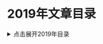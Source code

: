2019年文章目录
===

<details>
<summary>点击展开2019年目录</summary>


* [01.JVM性能调优系列](./01_jvm_optimization/README.md)【已有其他翻译】
* [02.Web开发团队常备工具](./02_software-teams-tools/02_software-teams-tools.md)【已完成】
* [03.MySQL-JDBC驱动-连接参数说明](./03_mysql_jdbc_properties/README.md)
* [04.升级https - 解决系统被网络运营商植入广告等问题](./04_to_https/04_to_https.md)【已完成】
* [05.MongoDB教程系列](./05_queries-in-spring-data-mongodb/README.md)
* [06.elasticsearch 入门实战](./06_elasticsearch/06_elasticsearch.md)
* [07.Java进阶知识 - 线程间通信](./07_java-inter-thread-communication/07_java-inter-thread-communication.md)【已完成】
* [08.获取JS中的调用栈](./08_js_call_stack/08_js_call_stack.md)
* [09.同01-JVM](./09_jvm_optimization/09_jvm_optimization.md)【已有其他翻译】
* [10.同01-Compiler](./10_compiler_optimization/10_compiler_optimization.md)【已有其他翻译】
* [11.同01-GC](./11_gc_optimization/11_gc_optimization.md)【已有其他翻译】
* [12.同01-C4](./12_c4_gc/12_c4_gc.md)【已有其他翻译】
* [13.JVM 性能优化, Part 5: Java的扩容问题](./13_java_scalability/13_java_scalability.md)
* [14.idea-setting](./14_idea_setting/README.md)
* [15.HotSpot虚拟机运行时系统](./15_HotSpot_Runtime_Overview/README.md)
* [16.事务特性ACID简介](./16_DataBase_ACID/README.md)
* [17.Java与封装](./17_encapsulation-in-java/README.md)
* [18.Java多线程与并发教程](./18_java-concurrency/README.md)
* [19.mybatis-foreach问题](./19_mybatis_foreach_item/README.md)
* [20.Pauseless-GC算法](./20_Azul-The-Pauseless-GC-Algorithm/README.md)
* [21.Spring MVC找不到xsd文件等错误的原因分析](./21_spring-beans-error/README.md)【已完成】


</details>
